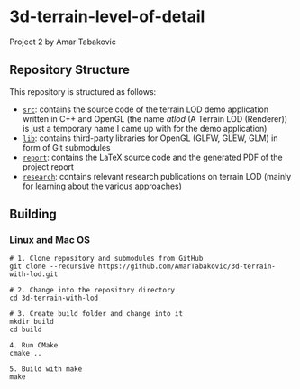 # 3d-terrain-level-of-detail
Project 2 by Amar Tabakovic

## Repository Structure
This repository is structured as follows:

- [`src`](src): contains the source code of the terrain LOD demo application written in C++ and OpenGL (the name *atlod* (A Terrain LOD (Renderer)) is just a temporary name I came up with for the demo application)
- [`lib`](lib): contains third-party libraries for OpenGL (GLFW, GLEW, GLM) in form of Git submodules
- [`report`](report): contains the LaTeX source code and the generated PDF of the project report
- [`research`](research): contains relevant research publications on terrain LOD (mainly for learning about the various approaches)

## Building
### Linux and Mac OS
```plaintext
# 1. Clone repository and submodules from GitHub
git clone --recursive https://github.com/AmarTabakovic/3d-terrain-with-lod.git

# 2. Change into the repository directory
cd 3d-terrain-with-lod

# 3. Create build folder and change into it
mkdir build
cd build

4. Run CMake
cmake ..

5. Build with make
make
```
